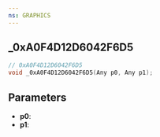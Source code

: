 ```yaml
---
ns: GRAPHICS
---
```

## _0xA0F4D12D6042F6D5

```c
// 0xA0F4D12D6042F6D5
void _0xA0F4D12D6042F6D5(Any p0, Any p1);
```

## Parameters
* **p0**:
* **p1**:
